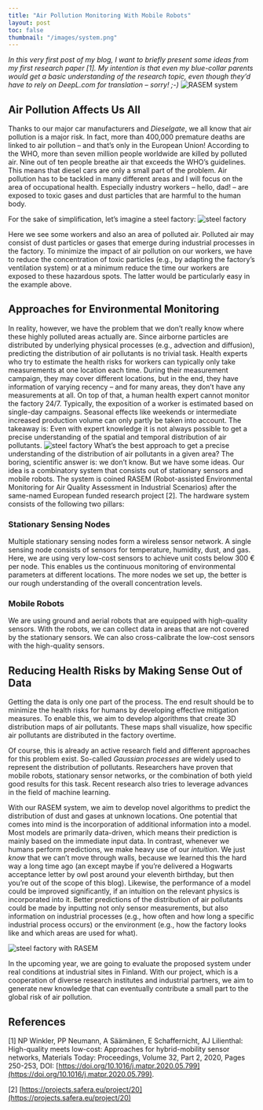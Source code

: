 ```yaml
---
title: "Air Pollution Monitoring With Mobile Robots"
layout: post
toc: false
thumbnail: "/images/system.png"
---
```


_In this very first post of my blog, I want to briefly present some ideas from my first research paper [1]. My intention is that even my blue-collar parents would get a basic understanding of the research topic, even though they’d have to rely on DeepL.com for translation – sorry! ;-)_
![RASEM system](/images/system.png)

## Air Pollution Affects Us All
Thanks to our major car manufacturers and _Dieselgate_, we all know that air pollution is a major risk. In fact, more than 400,000 premature deaths are linked to air pollution – and that’s only in the European Union! According to the WHO, more than seven million people worldwide are killed by polluted air. Nine out of ten people breathe air that exceeds the WHO’s guidelines. This means that diesel cars are only a small part of the problem. Air pollution has to be tackled in many different areas and I will focus on the area of occupational health. Especially industry workers – hello, dad! – are exposed to toxic gases and dust particles that are harmful to the human body.

For the sake of simplification, let’s imagine a steel factory:
![steel factory](/images/factory-workers.png)

Here we see some workers and also an area of polluted air. Polluted air may consist of dust particles or gases that emerge during industrial processes in the factory. To minimize the impact of air pollution on our workers, we have to reduce the concentration of toxic particles (e.g., by adapting the factory’s ventilation system) or at a minimum reduce the time our workers are exposed to these hazardous spots. The latter would be particularly easy in the example above.
## Approaches for Environmental Monitoring
In reality, however, we have the problem that we don’t really know where these highly polluted areas actually are. Since airborne particles are distributed by underlying physical processes (e.g., advection and diffusion), predicting the distribution of air pollutants is no trivial task. Health experts who try to estimate the health risks for workers can typically only take measurements at one location each time. During their measurement campaign, they may cover different locations, but in the end, they have information of varying recency – and for many areas, they don’t have any measurements at all. On top of that, a human health expert cannot monitor the factory 24/7. Typically, the exposition of a worker is estimated based on single-day campaigns. Seasonal effects like weekends or intermediate increased production volume can only partly be taken into account. The takeaway is: Even with expert knowledge it is not always possible to get a precise understanding of the spatial and temporal distribution of air pollutants.
![steel factory](/images/factory-expert.png)
What’s the best approach to get a precise understanding of the distribution of air pollutants in a given area? The boring, scientific answer is: we don’t know. But we have some ideas. Our idea is a combinatory system that consists out of stationary sensors and mobile robots. The system is coined RASEM (Robot-assisted Environmental Monitoring for Air Quality Assessment in Industrial Scenarios) after the same-named European funded research project [2]. The hardware system consists of the following two pillars:
### Stationary Sensing Nodes
Multiple stationary sensing nodes form a wireless sensor network. A single sensing node consists of sensors for temperature, humidity, dust, and gas. Here, we are using very low-cost sensors to achieve unit costs below 300 € per node. This enables us the continuous monitoring of environmental parameters at different locations. The more nodes we set up, the better is our rough understanding of the overall concentration levels.
### Mobile Robots
We are using ground and aerial robots that are equipped with high-quality sensors. With the robots, we can collect data in areas that are not covered by the stationary sensors.  We can also cross-calibrate the low-cost sensors with the high-quality sensors.
## Reducing Health Risks by Making Sense Out of Data
Getting the data is only one part of the process. The end result should be to minimize the health risks for humans by developing effective mitigation measures. To enable this, we aim to develop algorithms that create 3D distribution maps of air pollutants. These maps shall visualize, how specific air pollutants are distributed in the factory overtime.

Of course, this is already an active research field and different approaches for this problem exist. So-called _Gaussian processes_ are widely used to represent the distribution of pollutants. Researchers have proven that mobile robots, stationary sensor networks, or the combination of both yield good results for this task. Recent research also tries to leverage advances in the field of machine learning.

With our RASEM system, we aim to develop novel algorithms to predict the distribution of dust and gases at unknown locations. One potential that comes into mind is the incorporation of additional information into a model. Most models are primarily data-driven, which means their prediction is mainly based on the immediate input data. In contrast, whenever we humans perform predictions, we make heavy use of our _intuition_. We just _know_ that we can’t move through walls, because we learned this the hard way a long time ago (an except maybe if you’re delivered a Hogwarts acceptance letter by owl post around your eleventh birthday, but then you’re out of the scope of this blog). Likewise, the performance of a model could be improved significantly, if an intuition on the relevant physics is incorporated into it. Better predictions of the distribution of air pollutants could be made by inputting not only sensor measurements, but also information on industrial processes (e.g., how often and how long a specific industrial process occurs) or the environment (e.g., how the factory looks like and which areas are used for what).

![steel factory with RASEM](/images/factory-system.png)

In the upcoming year, we are going to evaluate the proposed system under real conditions at industrial sites in Finland. With our project, which is a cooperation of diverse research institutes and industrial partners, we aim to generate new knowledge that can eventually contribute a small part to the global risk of air pollution.

## References
[1] NP Winkler, PP Neumann, A Säämänen, E Schaffernicht, AJ Lilienthal: High-quality meets low-cost: Approaches for hybrid-mobility sensor networks, Materials Today: Proceedings, Volume 32, Part 2, 2020, Pages 250-253, DOI: [https://doi.org/10.1016/j.matpr.2020.05.799](https://doi.org/10.1016/j.matpr.2020.05.799).

[2] [https://projects.safera.eu/project/20](https://projects.safera.eu/project/20)